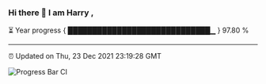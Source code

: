 ### Hi there 👋 I am Harry , 

⏳ Year progress { █████████████████████████████▁ } 97.80 %

---

⏰ Updated on Thu, 23 Dec 2021 23:19:28 GMT

![Progress Bar CI](https://github.com/duykhang68/duykhang68/workflows/Progress%20Bar%20CI/badge.svg)
